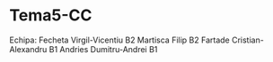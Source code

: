 # Tema5-CC

Echipa:
  Fecheta Virgil-Vicentiu B2
  Martisca Filip B2
  Fartade Cristian-Alexandru B1
  Andries Dumitru-Andrei B1
